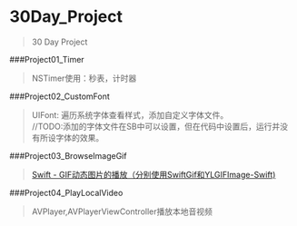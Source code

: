 # 30Day_Project
>30 Day Project

###Project01_Timer
>NSTimer使用：秒表，计时器

###Project02_CustomFont
>UIFont: 遍历系统字体查看样式，添加自定义字体文件。    
>//TODO:添加的字体文件在SB中可以设置，但在代码中设置后，运行并没有所设字体的效果。

###Project03_BrowseImageGif
>[Swift - GIF动态图片的播放（分别使用SwiftGif和YLGIFImage-Swift)](http://www.hangge.com/blog/cache/detail_1060.html)

###Project04_PlayLocalVideo
>AVPlayer,AVPlayerViewController播放本地音视频
